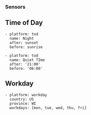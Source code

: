 ### Sensors

## Time of Day

```
- platform: tod
  name: Night
  after: sunset
  before: sunrise

- platform: tod
  name: Quiet TIme
  after: '21:00'
  before: '06:00'
```

## Workday
```
- platform: workday
  country: US
  province: WI
  workdays: [mon, tue, wed, thu, fri]
